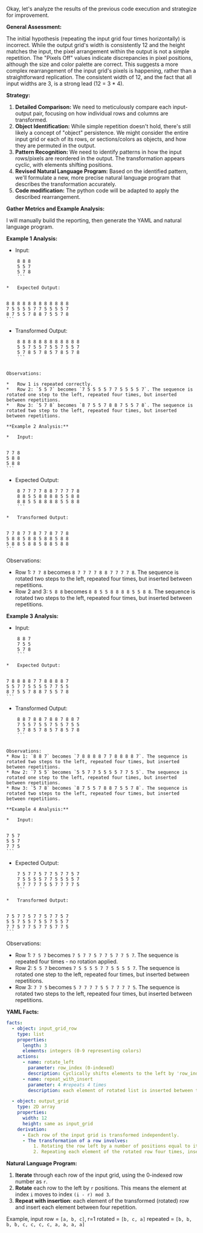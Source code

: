 Okay, let's analyze the results of the previous code execution and strategize for improvement.

**General Assessment:**

The initial hypothesis (repeating the input grid four times horizontally) is incorrect. While the output grid's width is consistently 12 and the height matches the input, the pixel arrangement within the output is not a simple repetition. The "Pixels Off" values indicate discrepancies in pixel positions, although the size and color palette are correct. This suggests a more complex rearrangement of the input grid's pixels is happening, rather than a straightforward replication. The consistent width of 12, and the fact that all input widths are 3, is a strong lead (12 = 3 * 4).

**Strategy:**

1.  **Detailed Comparison:** We need to meticulously compare each input-output pair, focusing on how individual rows and columns are transformed.
2.  **Object Identification:** While simple repetition doesn't hold, there's still likely a concept of "object" persistence. We might consider the entire input grid or each of its rows, or sections/colors as objects, and how they are permuted in the output.
3.  **Pattern Recognition:** We need to identify patterns in how the input rows/pixels are reordered in the output. The transformation appears cyclic, with elements shifting positions.
4.  **Revised Natural Language Program:** Based on the identified pattern, we'll formulate a new, more precise natural language program that describes the transformation accurately.
5. **Code modification:** The python code will be adapted to apply the described rearrangement.

**Gather Metrics and Example Analysis:**

I will manually build the reporting, then generate the YAML and natural language program.

**Example 1 Analysis:**

*   Input:
    
```
    8 8 8
    5 5 7
    5 7 8
    ```

*   Expected Output:
    
```
    8 8 8 8 8 8 8 8 8 8 8 8
    7 5 5 5 5 7 7 5 5 5 5 7
    8 7 5 5 7 8 8 7 5 5 7 8
    ```

*   Transformed Output:
    
```
    8 8 8 8 8 8 8 8 8 8 8 8
    5 5 7 5 5 7 5 5 7 5 5 7
    5 7 8 5 7 8 5 7 8 5 7 8
    ```


Observations:

*   Row 1 is repeated correctly.
*   Row 2: `5 5 7` becomes `7 5 5 5 5 7 7 5 5 5 5 7`. The sequence is rotated one step to the left, repeated four times, but inserted between repetitions.
*   Row 3: `5 7 8` becomes `8 7 5 5 7 8 8 7 5 5 7 8`. The sequence is rotated two step to the left, repeated four times, but inserted between repetitions.

**Example 2 Analysis:**

*   Input:
    
```
    7 7 8
    5 8 8
    5 8 8
    ```

*   Expected Output:
    
```
    8 7 7 7 7 8 8 7 7 7 7 8
    8 8 5 5 8 8 8 8 5 5 8 8
    8 8 5 5 8 8 8 8 5 5 8 8
    ```

*   Transformed Output:
    
```
    7 7 8 7 7 8 7 7 8 7 7 8
    5 8 8 5 8 8 5 8 8 5 8 8
    5 8 8 5 8 8 5 8 8 5 8 8
    ```


Observations:

* Row 1: `7 7 8` becomes `8 7 7 7 7 8 8 7 7 7 7 8`. The sequence is rotated two steps to the left, repeated four times, but inserted between repetitions.
* Row 2 and 3: `5 8 8` becomes `8 8 5 5 8 8 8 8 5 5 8 8`. The sequence is rotated two steps to the left, repeated four times, but inserted between repetitions.

**Example 3 Analysis:**

*   Input:
    
```
    8 8 7
    7 5 5
    5 7 8
    ```

*   Expected Output:
    
```
    7 8 8 8 8 7 7 8 8 8 8 7
    5 5 7 7 5 5 5 5 7 7 5 5
    8 7 5 5 7 8 8 7 5 5 7 8
    ```

*   Transformed Output:
    
```
    8 8 7 8 8 7 8 8 7 8 8 7
    7 5 5 7 5 5 7 5 5 7 5 5
    5 7 8 5 7 8 5 7 8 5 7 8
    ```


Observations:
* Row 1: `8 8 7` becomes `7 8 8 8 8 7 7 8 8 8 8 7`. The sequence is rotated two steps to the left, repeated four times, but inserted between repetitions.
* Row 2: `7 5 5` becomes `5 5 7 7 5 5 5 5 7 7 5 5`. The sequence is rotated one step to the left, repeated four times, but inserted between repetitions.
* Row 3: `5 7 8` becomes `8 7 5 5 7 8 8 7 5 5 7 8`. The sequence is rotated two steps to the left, repeated four times, but inserted between repetitions.

**Example 4 Analysis:**

*   Input:
    
```
    7 5 7
    5 5 7
    7 7 5
    ```

*   Expected Output:
    
```
    7 5 7 7 5 7 7 5 7 7 5 7
    7 5 5 5 5 7 7 5 5 5 5 7
    5 7 7 7 7 5 5 7 7 7 7 5
    ```

*   Transformed Output:
    
```
    7 5 7 7 5 7 7 5 7 7 5 7
    5 5 7 5 5 7 5 5 7 5 5 7
    7 7 5 7 7 5 7 7 5 7 7 5
    ```


Observations:

*   Row 1: `7 5 7` becomes `7 5 7 7 5 7 7 5 7 7 5 7`. The sequence is repeated four times - no rotation applied.
*   Row 2: `5 5 7` becomes `7 5 5 5 5 7 7 5 5 5 5 7`. The sequence is rotated one step to the left, repeated four times, but inserted between repetitions.
*   Row 3: `7 7 5` becomes `5 7 7 7 7 5 5 7 7 7 7 5`. The sequence is rotated two steps to the left, repeated four times, but inserted between repetitions.

**YAML Facts:**


```yaml
facts:
  - object: input_grid_row
    type: list
    properties:
      length: 3
      elements: integers (0-9 representing colors)
    actions:
      - name: rotate_left
        parameter: row_index (0-indexed)
        description: Cyclically shifts elements to the left by 'row_index' positions.
      - name: repeat_with_insert
        parameter: 4 #repeats 4 times
        description: each element of rotated list is inserted between the repeated pattern

  - object: output_grid
    type: 2D array
    properties:
      width: 12
      height: same as input_grid
    derivation:
      - Each row of the input grid is transformed independently.
      - The transformation of a row involves:
          1. Rotating the row left by a number of positions equal to its 0-indexed row number.
          2. Repeating each element of the rotated row four times, inserting it between repetitions of the original sequence.
```


**Natural Language Program:**

1.  **Iterate** through each row of the input grid, using the 0-indexed row number as `r`.
2.  **Rotate** each row to the left by `r` positions. This means the element at index `i` moves to index `(i - r) mod 3`.
3. **Repeat with insertion**: each element of the transformed (rotated) row and insert each element between four repetition.

Example, input row = `[a, b, c]`, r=1
rotated = `[b, c, a]`
repeated = `[b, b, b, b, c, c, c, c, a, a, a, a]`
